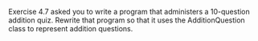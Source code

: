 Exercise 4.7 asked you to write a program that administers a 10-question addition quiz. 
Rewrite that program so that it uses the AdditionQuestion class to represent addition questions.
